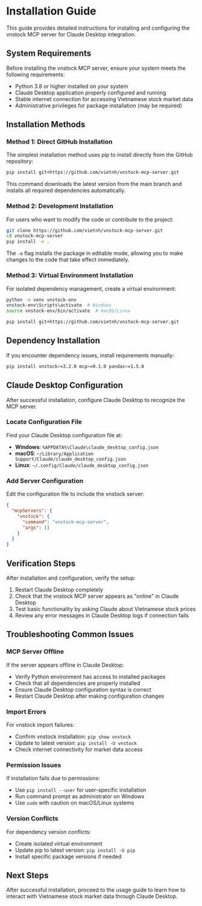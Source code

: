 # Installation Guide

This guide provides detailed instructions for installing and configuring the vnstock MCP server for Claude Desktop integration.

## System Requirements

Before installing the vnstock MCP server, ensure your system meets the following requirements:

- Python 3.8 or higher installed on your system
- Claude Desktop application properly configured and running
- Stable internet connection for accessing Vietnamese stock market data
- Administrative privileges for package installation (may be required)

## Installation Methods

### Method 1: Direct GitHub Installation

The simplest installation method uses pip to install directly from the GitHub repository:

```bash
pip install git+https://github.com/vietnh/vnstock-mcp-server.git
```

This command downloads the latest version from the main branch and installs all required dependencies automatically.

### Method 2: Development Installation

For users who want to modify the code or contribute to the project:

```bash
git clone https://github.com/vietnh/vnstock-mcp-server.git
cd vnstock-mcp-server
pip install -e .
```

The `-e` flag installs the package in editable mode, allowing you to make changes to the code that take effect immediately.

### Method 3: Virtual Environment Installation

For isolated dependency management, create a virtual environment:

```bash
python -m venv vnstock-env
vnstock-env\Scripts\activate  # Windows
source vnstock-env/bin/activate  # macOS/Linux

pip install git+https://github.com/vietnh/vnstock-mcp-server.git
```

## Dependency Installation

If you encounter dependency issues, install requirements manually:

```bash
pip install vnstock>=3.2.0 mcp>=0.1.0 pandas>=1.5.0
```

## Claude Desktop Configuration

After successful installation, configure Claude Desktop to recognize the MCP server.

### Locate Configuration File

Find your Claude Desktop configuration file at:

- **Windows**: `%APPDATA%\Claude\claude_desktop_config.json`
- **macOS**: `~/Library/Application Support/Claude/claude_desktop_config.json`
- **Linux**: `~/.config/Claude/claude_desktop_config.json`

### Add Server Configuration

Edit the configuration file to include the vnstock server:

```json
{
  "mcpServers": {
    "vnstock": {
      "command": "vnstock-mcp-server",
      "args": []
    }
  }
}
```

## Verification Steps

After installation and configuration, verify the setup:

1. Restart Claude Desktop completely
2. Check that the vnstock MCP server appears as "online" in Claude Desktop
3. Test basic functionality by asking Claude about Vietnamese stock prices
4. Review any error messages in Claude Desktop logs if connection fails

## Troubleshooting Common Issues

### MCP Server Offline

If the server appears offline in Claude Desktop:

- Verify Python environment has access to installed packages
- Check that all dependencies are properly installed
- Ensure Claude Desktop configuration syntax is correct
- Restart Claude Desktop after making configuration changes

### Import Errors

For vnstock import failures:

- Confirm vnstock installation: `pip show vnstock`
- Update to latest version: `pip install -U vnstock`
- Check internet connectivity for market data access

### Permission Issues

If installation fails due to permissions:

- Use `pip install --user` for user-specific installation
- Run command prompt as administrator on Windows
- Use `sudo` with caution on macOS/Linux systems

### Version Conflicts

For dependency version conflicts:

- Create isolated virtual environment
- Update pip to latest version: `pip install -U pip`
- Install specific package versions if needed

## Next Steps

After successful installation, proceed to the usage guide to learn how to interact with Vietnamese stock market data through Claude Desktop.
